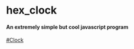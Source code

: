 # hex_clock

#### An extremely simple but cool javascript program ####

[#Clock](https://vlx2000.github.io/hex_clock/)
